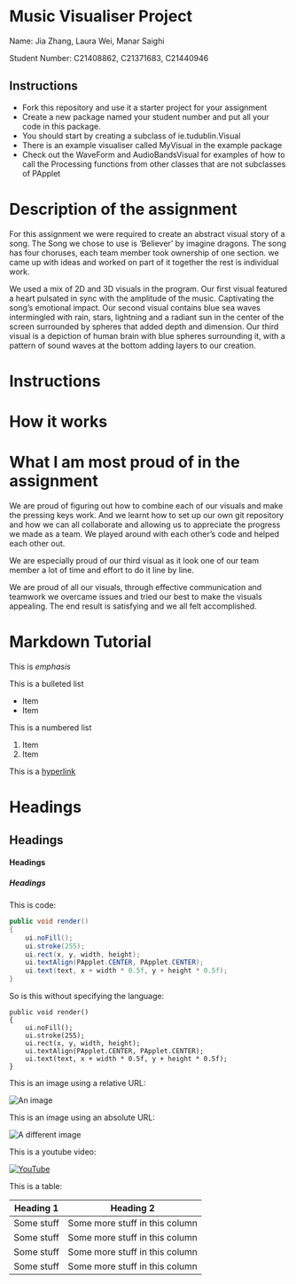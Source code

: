 # Music Visualiser Project

Name: Jia Zhang, Laura Wei, Manar Saighi

Student Number: C21408862, C21371683, C21440946

## Instructions
- Fork this repository and use it a starter project for your assignment
- Create a new package named your student number and put all your code in this package.
- You should start by creating a subclass of ie.tudublin.Visual
- There is an example visualiser called MyVisual in the example package
- Check out the WaveForm and AudioBandsVisual for examples of how to call the Processing functions from other classes that are not subclasses of PApplet

# Description of the assignment
For this assignment we were required to create an abstract visual story of a song. The Song we chose to use is ‘Believer’ by imagine dragons. The song has four choruses, each team member took ownership of one section. we came up with ideas and worked on part of it together the rest is individual work. 

We used a mix of 2D and 3D visuals in the program. Our first visual featured a heart pulsated in sync with the amplitude of the music. Captivating the song’s emotional impact. Our second visual contains blue sea waves intermingled with rain, stars, lightning and a radiant  sun in the center of the screen surrounded by spheres that added depth and dimension. Our third visual is a depiction of human brain with blue spheres surrounding it, with a pattern of sound waves at the bottom adding layers to our creation. 

# Instructions

# How it works

# What I am most proud of in the assignment
We are proud of figuring out how to combine each of our visuals and make the pressing keys work. And we learnt how to set up our own git repository and how we can all collaborate and allowing us to appreciate the progress we made as a team. We played around with each other’s code and helped each other out.

We are especially proud of our third visual as it look one of our team member a lot of time and effort to do it line by line.

We are proud of all our visuals, through effective communication and teamwork we overcame issues and tried our best to make the visuals appealing. The end result is satisfying and we all felt accomplished.


# Markdown Tutorial

This is *emphasis*

This is a bulleted list

- Item
- Item

This is a numbered list

1. Item
1. Item

This is a [hyperlink](http://bryanduggan.org)

# Headings
## Headings
#### Headings
##### Headings

This is code:

```Java
public void render()
{
	ui.noFill();
	ui.stroke(255);
	ui.rect(x, y, width, height);
	ui.textAlign(PApplet.CENTER, PApplet.CENTER);
	ui.text(text, x + width * 0.5f, y + height * 0.5f);
}
```

So is this without specifying the language:

```
public void render()
{
	ui.noFill();
	ui.stroke(255);
	ui.rect(x, y, width, height);
	ui.textAlign(PApplet.CENTER, PApplet.CENTER);
	ui.text(text, x + width * 0.5f, y + height * 0.5f);
}
```

This is an image using a relative URL:

![An image](images/p8.png)

This is an image using an absolute URL:

![A different image](https://bryanduggandotorg.files.wordpress.com/2019/02/infinite-forms-00045.png?w=595&h=&zoom=2)

This is a youtube video:

[![YouTube](http://img.youtube.com/vi/J2kHSSFA4NU/0.jpg)](https://www.youtube.com/watch?v=J2kHSSFA4NU)

This is a table:

| Heading 1 | Heading 2 |
|-----------|-----------|
|Some stuff | Some more stuff in this column |
|Some stuff | Some more stuff in this column |
|Some stuff | Some more stuff in this column |
|Some stuff | Some more stuff in this column |

